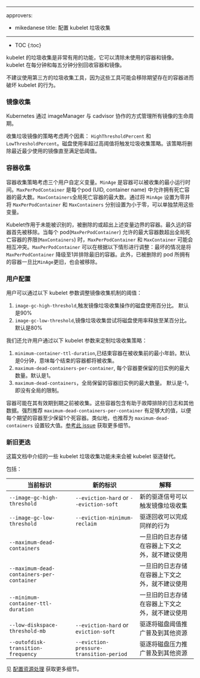<!--
---
approvers:
- mikedanese
title: Configuring kubelet Garbage Collection
---
-->

---
approvers:
- mikedanese
title: 配置 kubelet 垃圾收集
---

* TOC
{:toc}

<!--
Garbage collection is a helpful function of kubelet that will clean up unused images and unused containers. Kubelet will perform garbage collection for containers every minute and garbage collection for images every five minutes.

External garbage collection tools are not recommended as these tools can potentially break the behavior of kubelet by removing containers expected to exist.
-->

kubelet 的垃圾收集是非常有用的功能，它可以清除未使用的容器和镜像。kubelet 在每分钟和每五分钟分别回收容器和镜像。

不建议使用第三方的垃圾收集工具，因为这些工具可能会移除期望存在的容器进而破坏 kubelet 的行为。

<!--
### Image Collection

Kubernetes manages lifecycle of all images through imageManager, with the cooperation
of cadvisor.

The policy for garbage collecting images takes two factors into consideration:
`HighThresholdPercent` and `LowThresholdPercent`. Disk usage above the high threshold
will trigger garbage collection. The garbage collection will delete least recently used images until the low
threshold has been met.
-->

### 镜像收集

Kubernetes 通过 imageManager 与 cadvisor 协作的方式管理所有镜像的生命周期。

收集垃圾镜像的策略考虑两个因素：
`HighThresholdPercent` 和 `LowThresholdPercent`。磁盘使用率超过高阈值将触发垃圾收集策略。该策略将删除最近最少使用的镜像直至满足低阈值。

<!--
### Container Collection

The policy for garbage collecting containers considers three user-defined variables. `MinAge` is the minimum age at which a container can be garbage collected. `MaxPerPodContainer` is the maximum number of dead containers every single
pod (UID, container name) pair is allowed to have. `MaxContainers` is the maximum number of total dead containers. These variables can be individually disabled by setting `MinAge` to zero and setting `MaxPerPodContainer` and `MaxContainers` respectively to less than zero.
-->
### 容器收集

容器收集策略考虑三个用户自定义变量。`MinAge` 是容器可以被收集的最小运行时间。`MaxPerPodContainer` 是每个pod (UID, container name) 中允许拥有死亡容器的最大数。`MaxContainers`全局死亡容器的最大数。通过将 `MinAge` 设置为零并将 `MaxPerPodContainer` 和 `MaxContainers` 分别设置为小于零，可以单独禁用这些变量。

<!--
Kubelet will act on containers that are unidentified, deleted, or outside of the boundaries set by the previously mentioned flags. The oldest containers will generally be removed first. `MaxPerPodContainer` and `MaxContainer` may potentially conflict with each other in situations where retaining the maximum number of containers per pod (`MaxPerPodContainer`) would go outside the allowable range of global dead containers (`MaxContainers`). `MaxPerPodContainer` would be adjusted in this situation: A worst case scenario would be to downgrade `MaxPerPodContainer` to 1 and evict the oldest containers. Additionally, containers owned by pods that have been deleted are removed once they are older than `MinAge`.

Containers that are not managed by kubelet are not subject to container garbage collection.
-->

Kubelet作用于未能被识别的，被删除的或超出上述变量边界的容器。最久远的容器首先被移除。当每个 pod(`MaxPerPodContainer`) 允许的最大容器数超出全局死亡容器的界限(`MaxContainers`) 时，`MaxPerPodContainer` 和 `MaxContainer` 可能会相互冲突。`MaxPerPodContainer` 可以在根据以下情形进行调整：最坏的情况是将 `MaxPerPodContainer` 降级至1并排除最旧的容器。此外，已被删除的 pod 所拥有的容器一旦比`MinAge`更旧，也会被移除。

<!--
### User Configuration

Users can adjust the following thresholds to tune image garbage collection with the following kubelet flags :

1. `image-gc-high-threshold`, the percent of disk usage which triggers image garbage collection.
Default is 90%.
2. `image-gc-low-threshold`, the percent of disk usage to which image garbage collection attempts
to free. Default is 80%.
-->

### 用户配置

用户可以通过以下 kubelet 参数调整镜像收集机制的阈值：

1. `image-gc-high-threshold`,触发镜像垃圾收集操作的磁盘使用百分比。
默认是90%
2. `image-gc-low-threshold`,镜像垃圾收集尝试将磁盘使用率释放至某百分比。
默认是80%

<!--
We also allow users to customize garbage collection policy through the following kubelet flags:

1. `minimum-container-ttl-duration`, minimum age for a finished container before it is
garbage collected. Default is 0 minute, which means every finished container will be garbage collected.
2. `maximum-dead-containers-per-container`, maximum number of old instances to be retained
per container. Default is 1.
3. `maximum-dead-containers`, maximum number of old instances of containers to retain globally.
Default is -1, which means there is no global limit.

Containers can potentially be garbage collected before their usefulness has expired. These containers
can contain logs and other data that can be useful for troubleshooting. A sufficiently large value for
`maximum-dead-containers-per-container` is highly recommended to allow at least 1 dead container to be
retained per expected container. A larger value for `maximum-dead-containers` is also recommended for a
similar reason.
See [this issue](https://github.com/kubernetes/kubernetes/issues/13287) for more details.
-->

我们还允许用户通过以下 kubelet 参数来定制垃圾收集策略：
1. `minimum-container-ttl-duration`,已结束容器在被收集前的最小年龄。默认是0分钟，意味每个结束的容器都将被收集。
2. `maximum-dead-containers-per-container`, 每个容器要保留的旧实例的最大数量。默认是1。
3. `maximum-dead-containers`，全局保留的容器旧实例的最大数量。
默认是-1，即没有全局的限制。

容器可能在其有效期到期之前被收集。这些容器包含有助于故障排除的日志和其他数据。强烈推荐 `maximum-dead-containers-per-container` 有足够大的值，以便每个期望的容器至少保留1个死容器。类似地，也推荐为 `maximum-dead-containers` 设置较大值。[参考此 issue](https://github.com/kubernetes/kubernetes/issues/13287) 获取更多细节。

<!--
### Deprecation

Some kubelet Garbage Collection features in this doc will be replaced by kubelet eviction in the future.

Including:

| Existing Flag | New Flag | Rationale |
| ------------- | -------- | --------- |
| `--image-gc-high-threshold` | `--eviction-hard` or `--eviction-soft` | existing eviction signals can trigger image garbage collection |
| `--image-gc-low-threshold` | `--eviction-minimum-reclaim` | eviction reclaims achieve the same behavior |
| `--maximum-dead-containers` | | deprecated once old logs are stored outside of container's context |
| `--maximum-dead-containers-per-container` | | deprecated once old logs are stored outside of container's context |
| `--minimum-container-ttl-duration` | | deprecated once old logs are stored outside of container's context |
| `--low-diskspace-threshold-mb` | `--eviction-hard` or `eviction-soft` | eviction generalizes disk thresholds to other resources |
| `--outofdisk-transition-frequency` | `--eviction-pressure-transition-period` | eviction generalizes disk pressure transition to other resources |
-->

### 新旧更迭

这篇文档中介绍的一些 kubelet 垃圾收集功能未来会被 kubelet 驱逐替代。

包括：

| 当前标识 | 新的标识 | 解释 |
| ------------- | -------- | --------- |
| `--image-gc-high-threshold` | `--eviction-hard` or `--eviction-soft` | 新的驱逐信号可以触发镜像垃圾收集 |
| `--image-gc-low-threshold` | `--eviction-minimum-reclaim` | 驱逐回收可以完成同样的行为 |
| `--maximum-dead-containers` | | 一旦旧的日志存储在容器上下文之外，就不建议使用 |
| `--maximum-dead-containers-per-container` | | 一旦旧的日志存储在容器上下文之外，就不建议使用 |
| `--minimum-container-ttl-duration` | | 一旦旧的日志存储在容器上下文之外，就不建议使用 |
| `--low-diskspace-threshold-mb` | `--eviction-hard` or `eviction-soft` | 驱逐将磁盘阈值推广普及到其他资源 |
| `--outofdisk-transition-frequency` | `--eviction-pressure-transition-period` | 驱逐将磁盘压力推广普及到其他资源 |

<!--
See [Configuring Out Of Resource Handling](/docs/concepts/cluster-administration/out-of-resource/) for more details.
-->

见 [配置资源处理](/docs/concepts/cluster-administration/out-of-resource/) 获取更多细节。
